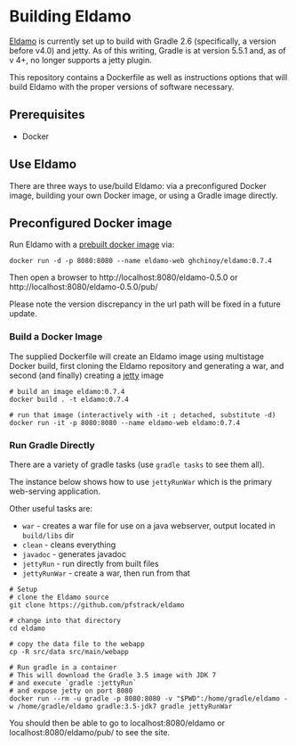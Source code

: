 # Building Eldamo

[Eldamo](https://github.com/pfstrack/eldamo) is currently set up to build with Gradle 2.6 (specifically, a version before v4.0) and 
jetty. As of this writing, Gradle is at version 5.5.1 and, as of v 4+, no longer supports a jetty plugin.

This repository contains a Dockerfile as well as instructions options that will build Eldamo with the proper versions of software necessary.

## Prerequisites

* Docker


## Use Eldamo

There are three ways to use/build Eldamo: via a preconfigured Docker image, building your own Docker image, or using a Gradle image directly.

## Preconfigured Docker image

Run Eldamo with a [prebuilt docker image](https://hub.docker.com/r/ghchinoy/eldamo) via:

```
docker run -d -p 8080:8080 --name eldamo-web ghchinoy/eldamo:0.7.4
```

Then open a browser to http://localhost:8080/eldamo-0.5.0 or http://localhost:8080/eldamo-0.5.0/pub/

Please note the version discrepancy in the url path will be fixed in a future update.

### Build a Docker Image

The supplied Dockerfile will create an Eldamo image using multistage Docker build, first cloning the Eldamo repository and generating a war, and second (and finally) creating a [jetty](https://hub.docker.com/_/jetty) image

```
# build an image eldamo:0.7.4
docker build . -t eldamo:0.7.4

# run that image (interactively with -it ; detached, substitute -d)
docker run -it -p 8080:8080 --name eldamo-web eldamo:0.7.4
```



### Run Gradle Directly

There are a variety of gradle tasks (use `gradle tasks` to see them all).

The instance below shows how to use `jettyRunWar` which is the primary web-serving application.

Other useful tasks are:

* `war` - creates a war file for use on a java webserver, output located in `build/libs` dir
* `clean` - cleans everything
* `javadoc` - generates javadoc
* `jettyRun` - run directly from built files
* `jettyRunWar` - create a war, then run from that

```
# Setup
# clone the Eldamo source
git clone https://github.com/pfstrack/eldamo

# change into that directory
cd eldamo

# copy the data file to the webapp
cp -R src/data src/main/webapp

# Run gradle in a container
# This will download the Gradle 3.5 image with JDK 7
# and execute `gradle :jettyRun`
# and expose jetty on port 8080
docker run --rm -u gradle -p 8080:8080 -v "$PWD":/home/gradle/eldamo -w /home/gradle/eldamo gradle:3.5-jdk7 gradle jettyRunWar

```

You should then be able to go to localhost:8080/eldamo or localhost:8080/eldamo/pub/ to see the site.


